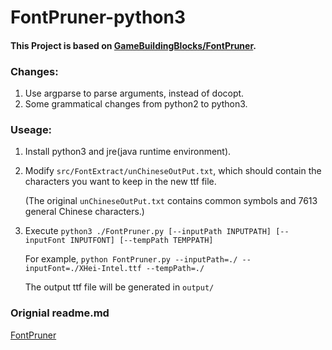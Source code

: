 # FontPruner-python3

#### This Project is based on [GameBuildingBlocks/FontPruner](https://github.com/GameBuildingBlocks/FontPruner).

### Changes:

1. Use argparse to parse arguments, instead of docopt.
2. Some grammatical changes from python2 to python3.

### Useage:

1. Install python3 and jre(java runtime environment).

2. Modify `src/FontExtract/unChineseOutPut.txt`, which should contain the characters you want to keep in the new ttf file.

   (The original `unChineseOutPut.txt` contains common symbols and 7613 general Chinese characters.)

3. Execute `python3 ./FontPruner.py [--inputPath INPUTPATH] [--inputFont INPUTFONT] [--tempPath TEMPPATH]`

   For example, `python FontPruner.py --inputPath=./ --inputFont=./XHei-Intel.ttf --tempPath=./`

   The output ttf file will be generated in `output/`

### Orignial readme.md

[FontPruner](https://github.com/GameBuildingBlocks/FontPruner#fontpruner)



